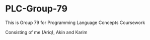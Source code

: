 # PLC-Group-79

This is Group 79 for Programming Language Concepts Coursework  

Consisting of me (Ariq), Akin and Karim  
